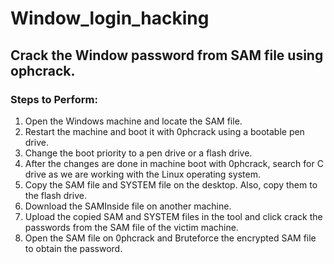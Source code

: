 # Window_login_hacking

## Crack the Window password from SAM file using ophcrack.

### Steps to Perform:

1. Open the Windows machine and locate the SAM file.
2. Restart the machine and boot it with 0phcrack using a bootable pen drive.
3. Change the boot priority to a pen drive or a flash drive.
4. After the changes are done in machine boot with 0phcrack, search for C drive as we are working with the Linux operating system.
5. Copy the SAM file and SYSTEM file on the desktop. Also, copy them to the flash drive.
6. Download the SAMInside file on another machine.
7. Upload the copied SAM and SYSTEM files in the tool and click crack the passwords from the SAM file of the victim machine.
8. Open the SAM file on 0phcrack and Bruteforce the encrypted SAM file to obtain the password.
